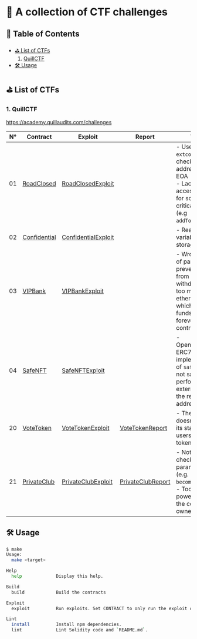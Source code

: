 # 🔐 A collection of CTF challenges

## 📌 Table of Contents

- [⛳️ List of CTFs](#%EF%B8%8F-list-of-ctfs)  
  1. [QuillCTF](#1-quillctf)
- [🛠️ Usage](#%EF%B8%8F-usage)

## ⛳️ List of CTFs

### 1. QuillCTF

<https://academy.quillaudits.com/challenges>

| N° | Contract                                  | Exploit                                                    | Report | Topic                                                                                                                                |
|----|-------------------------------------------|------------------------------------------------------------|--------|--------------------------------------------------------------------------------------------------------------------------------------|
| 01 | [RoadClosed](src/QuillCTF/RoadClosed.sol) | [RoadClosedExploit](test/QuillCTF/RoadClosedExploit.t.sol) |        | - Use of `extcodesize` to check if an address is an EOA<br>- Lack of access control for some critical methods (e.g `addToWhitelist`) |
| 02 | [Confidential](src/QuillCTF/Confidential.sol) | [ConfidentialExploit](test/QuillCTF/ConfidentialExploit.t.sol) | | - Read private variables from storage
| 03 | [VIPBank](src/QuillCTF/VIPBank.sol) | [VIPBankExploit](test/QuillCTF/VIPBankExploit.t.sol) | | - Wrong check of parameter to prevent users from withdrawing too many ethers at a time which leads to funds locked forever in the contract.
| 04 | [SafeNFT](src/QuillCTF/SafeNFT.sol) | [SafeNFTExploit](test/QuillCTF/SafeNFTExploit.t.sol) | | - OpenZeppelin's ERC721 implementation of `safeMint` is not safe and performs an external call to the receiver address.
| 20 | [VoteToken](src/QuillCTF/VoteToken.sol) | [VoteTokenExploit](test/QuillCTF/VoteTokenExploit.t.sol) | [VoteTokenReport](reports/QuillCTF/VoteToken.md) | - The contract doesn't update its state when users transfer tokens
| 21 | [PrivateClub](src/QuillCTF/PrivateClub.sol) | [PrivateClubExploit](test/QuillCTF/PrivateClubExploit.t.sol) | [PrivateClubReport](reports/QuillCTF/PrivateClub.md) | - Not enough check of the parameters (e.g. `becomeMember`)<br>- Too much power given to the contract owner

## 🛠️ Usage

```bash
$ make
Usage:
  make <target>

Help
  help             Display this help.

Build
  build            Build the contracts

Exploit
  exploit          Run exploits. Set CONTRACT to only run the exploit of a specific contract and DEBUG to true to show traces: `make exploit CONTRACT=RoadClosed DEBUG=true`.

Lint
  install          Install npm dependencies.
  lint             Lint Solidity code and `README.md`.
```
